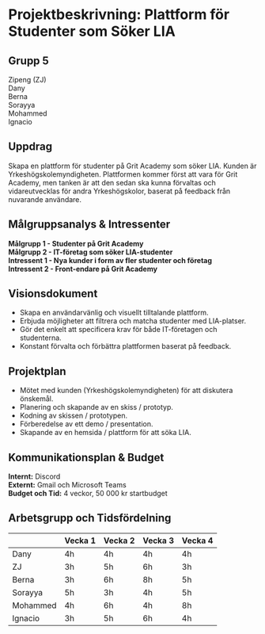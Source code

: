 # Projektbeskrivning: Plattform för Studenter som Söker LIA

## Grupp 5
Zipeng (ZJ)  
Dany  
Berna  
Sorayya  
Mohammed  
Ignacio  

## Uppdrag
Skapa en plattform för studenter på Grit Academy som söker LIA. Kunden är Yrkeshögskolemyndigheten. Plattformen kommer först att vara för Grit Academy, men tanken är att den sedan ska kunna förvaltas och vidareutvecklas för andra Yrkeshögskolor, baserat på feedback från nuvarande användare.

## Målgruppsanalys & Intressenter
**Målgrupp 1 - Studenter på Grit Academy**  
**Målgrupp 2 - IT-företag som söker LIA-studenter**  
**Intressent 1 - Nya kunder i form av fler studenter och företag**  
**Intressent 2 - Front-endare på Grit Academy**  

## Visionsdokument
* Skapa en användarvänlig och visuellt tilltalande plattform.
* Erbjuda möjligheter att filtrera och matcha studenter med LIA-platser.
* Gör det enkelt att specificera krav för både IT-företagen och studenterna.
* Konstant förvalta och förbättra plattformen baserat på feedback.

## Projektplan
* Mötet med kunden (Yrkeshögskolemyndigheten) för att diskutera önskemål.
* Planering och skapande av en skiss / prototyp.
* Kodning av skissen / prototypen.
* Förberedelse av ett demo / presentation.
* Skapande av en hemsida / plattform för att söka LIA.

## Kommunikationsplan & Budget
**Internt:** Discord  
**Externt:** Gmail och Microsoft Teams  
**Budget och Tid:** 4 veckor, 50 000 kr startbudget  

## Arbetsgrupp och Tidsfördelning

|    | Vecka 1 | Vecka 2 | Vecka 3 | Vecka 4 |
|----|---------|---------|---------|---------|
|Dany|   4h    |   4h    |   4h    |   4h    |
|ZJ  |   3h    |   5h    |   6h    |   3h    |
|Berna|   3h    |   6h    |   8h    |   5h    |
|Sorayya|   5h    |   3h    |   4h    |   5h    |
|Mohammed|   4h    |   6h    |   4h    |   8h    |
|Ignacio|   3h    |   5h    |   6h    |   4h    |
